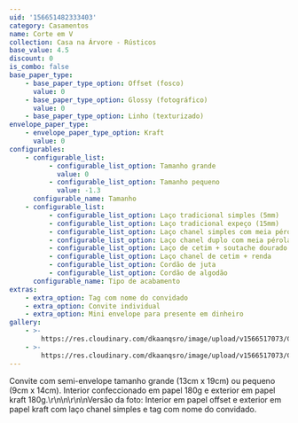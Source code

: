 ```yaml
---
uid: '156651482333403'
category: Casamentos
name: Corte em V
collection: Casa na Árvore - Rústicos
base_value: 4.5
discount: 0
is_combo: false
base_paper_type:
    - base_paper_type_option: Offset (fosco)
      value: 0
    - base_paper_type_option: Glossy (fotográfico)
      value: 0
    - base_paper_type_option: Linho (texturizado)
envelope_paper_type:
    - envelope_paper_type_option: Kraft
      value: 0
configurables:
    - configurable_list:
          - configurable_list_option: Tamanho grande
            value: 0
          - configurable_list_option: Tamanho pequeno
            value: -1.3
      configurable_name: Tamanho
    - configurable_list:
          - configurable_list_option: Laço tradicional simples (5mm)
          - configurable_list_option: Laço tradicional expeço (15mm)
          - configurable_list_option: Laço chanel simples com meia pérola
          - configurable_list_option: Laço chanel duplo com meia pérola
          - configurable_list_option: Laço de cetim + soutache dourado ou prateado
          - configurable_list_option: Laço chanel de cetim + renda
          - configurable_list_option: Cordão de juta
          - configurable_list_option: Cordão de algodão
      configurable_name: Tipo de acabamento
extras:
    - extra_option: Tag com nome do convidado
    - extra_option: Convite individual
    - extra_option: Mini envelope para presente em dinheiro
gallery:
    - >-
        https://res.cloudinary.com/dkaanqsro/image/upload/v1566517073/Casamentos/Modelo_Corte_em_V_1_vqyf8i.jpg
    - >-
        https://res.cloudinary.com/dkaanqsro/image/upload/v1566517073/Casamentos/Modelo_Corte_em_V_2_uiqf3n.jpg
---
```


Convite com semi-envelope tamanho grande (13cm x 19cm) ou pequeno (9cm x 14cm). Interior confeccionado em papel 180g e exterior em papel kraft 180g.\r\n\n\r\n\nVersão da foto: Interior em papel offset e exterior em papel kraft com laço chanel simples e tag com nome do convidado.
